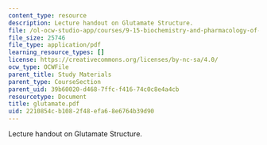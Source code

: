 ```yaml
---
content_type: resource
description: Lecture handout on Glutamate Structure.
file: /ol-ocw-studio-app/courses/9-15-biochemistry-and-pharmacology-of-synaptic-transmission-fall-2007/2210854cb1082f48efa68e6764b39d90_glutamate.pdf
file_size: 25746
file_type: application/pdf
learning_resource_types: []
license: https://creativecommons.org/licenses/by-nc-sa/4.0/
ocw_type: OCWFile
parent_title: Study Materials
parent_type: CourseSection
parent_uid: 39b60020-d468-7ffc-f416-74c0c8e4a4cb
resourcetype: Document
title: glutamate.pdf
uid: 2210854c-b108-2f48-efa6-8e6764b39d90
---
```

Lecture handout on Glutamate Structure.
